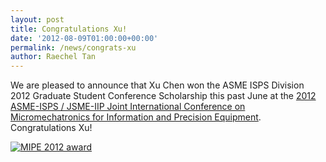 ```yaml
---
layout: post
title: Congratulations Xu!
date: '2012-08-09T01:00:00+00:00'
permalink: /news/congrats-xu
author: Raechel Tan
---
```

<p>We are pleased to announce that Xu Chen won the ASME ISPS Division 2012 Graduate Student Conference Scholarship this past June at the <a href="http://www.pme.nthu.edu.tw/~MIPE2012/" target="_new">2012 <span lang="en-US" xml:lang="en-US">ASME</span>-ISPS / JSME-IIP Joint International<span lang="en-US" xml:lang="en-US">&nbsp;Conference on </span>Micromechatronics for Information and Precision Equipment</a>. Congratulations Xu!</p><p class="indent"><a href="{{ site.baseurl }}/assets/images/posts/MIPE2012_award_dinner.jpg" ><img src="{{ site.baseurl }}/assets/images/posts/MIPE2012_award_dinner.jpg" alt="MIPE 2012 award" border="0"></a></p><p></p>

